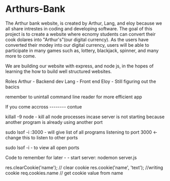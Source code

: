 # Arthurs-Bank
The Arthur bank website, is created by Arthur, Lang, and eloy because we all share intrestes in coding and developing software.
The goal of this project is to create a website where ecnomy students can convert their cook dolares into "Arthur's"(our digital currency).
As the users have converted their modey into our digital currency, users will be able to participate in many games such as, lottery, blackjack, spinner, and many more to come.

We are building our website with express, and node js, in the hopes of learning the how to build well structured websites.

Roles
Arthur - Backend dev
Lang - Front end
Eloy - Still figuring out the bacics

remember to unintall command line reader for more efficient app

If you come accross -------- contue

killall -9 node - kill all node processes incase server is not starting because another program is already using another port

sudo lsof -i :3000 - will give list of all programs listening to port 3000 <- change this to listen to other ports

sudo lsof -i - to view all open ports

Code to remember for later - -
start server: nodemon server.js

res.clearCookie('name'); // clear cookie
res.cookie('name', 'text'); //writing cookie
req.cookies.name // get cookie value from name
